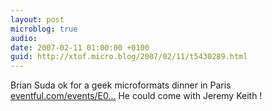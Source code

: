 ```yaml
---
layout: post
microblog: true
audio: 
date: 2007-02-11 01:00:00 +0100
guid: http://xtof.micro.blog/2007/02/11/t5430289.html
---
```

Brian Suda ok for a geek microformats dinner in Paris [eventful.com/events/E0...](http://eventful.com/events/E0-001-002884947-5)  He could come with Jeremy Keith !
